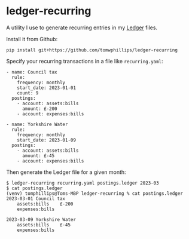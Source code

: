 # ledger-recurring

A utility I use to generate recurring entries in my [Ledger](https://ledger-cli.org/) files.

Install it from Github:

```
pip install git+https://github.com/tomwphillips/ledger-recurring
```

Specify your recurring transactions in a file like `recurring.yaml`:

```
- name: Council tax
  rule:
    frequency: monthly
    start_date: 2023-01-01
    count: 9
  postings:
    - account: assets:bills
      amount: £-200
    - account: expenses:bills

- name: Yorkshire Water
  rule:
    frequency: monthly
    start_date: 2023-01-09
  postings:
    - account: assets:bills
      amount: £-45
    - account: expenses:bills
```

Then generate the Ledger file for a given month:

```
$ ledger-recurring recurring.yaml postings.ledger 2023-03
$ cat postings.ledger
(venv) tomphillips@Toms-MBP ledger-recurring % cat postings.ledger
2023-03-01 Council tax
    assets:bills    £-200
    expenses:bills

2023-03-09 Yorkshire Water
    assets:bills    £-45
    expenses:bills
```


